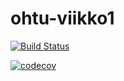 # ohtu-viikko1

[![Build Status](https://travis-ci.org/jkjkhhll/ohtu-viikko1.svg?branch=master)](https://travis-ci.org/jkjkhhll/ohtu-viikko1)

[![codecov](https://codecov.io/gh/jkjkhhll/ohtu-viikko1/branch/master/graph/badge.svg)](https://codecov.io/gh/jkjkhhll/ohtu-viikko1)
